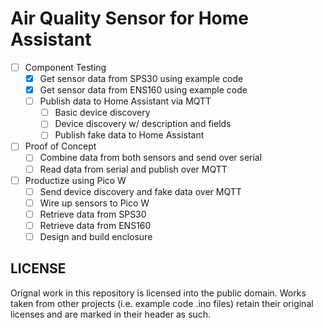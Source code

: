 # Air Quality Sensor for Home Assistant

- [ ] Component Testing
  - [x] Get sensor data from SPS30 using example code
  - [x] Get sensor data from ENS160 using example code
  - [ ] Publish data to Home Assistant via MQTT
    - [ ] Basic device discovery
    - [ ] Device discovery w/ description and fields
    - [ ] Publish fake data to Home Assistant
- [ ] Proof of Concept
  - [ ] Combine data from both sensors and send over serial
  - [ ] Read data from serial and publish over MQTT
- [ ] Productize using Pico W
  - [ ] Send device discovery and fake data over MQTT
  - [ ] Wire up sensors to Pico W
  - [ ] Retrieve data from SPS30
  - [ ] Retrieve data from ENS160
  - [ ] Design and build enclosure

## LICENSE

Orignal work in this repository is licensed into the public domain. Works taken
from other projects (i.e. example code .ino files) retain their original
licenses and are marked in their header as such.
